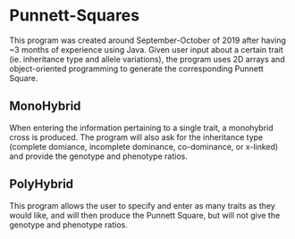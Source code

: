 # Punnett-Squares

This program was created around September-October of 2019 after having ~3 months of experience using Java. Given user input about a certain trait (ie. inheritance type and allele variations), the program uses 2D arrays and object-oriented programming to generate the corresponding Punnett Square. 

## MonoHybrid

When entering the information pertaining to a single trait, a monohybrid cross is produced. The program will also ask for the inheritance type (complete domiance, incomplete dominance, co-dominance, or x-linked) and provide the genotype and phenotype ratios.

## PolyHybrid

This program allows the user to specify and enter as many traits as they would like, and will then produce the Punnett Square, but will not give the genotype and phenotype ratios. 
